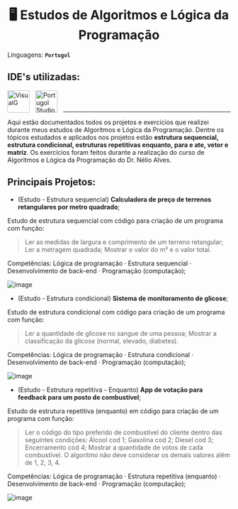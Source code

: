  <h1 align="center">🖥️ Estudos de Algoritmos e Lógica da Programação</h1>
 
Linguagens: **`Portugol`**

## IDE's utilizadas: 
<img 
    align="left" 
    alt="VisualG"
    title="VisualG" 
    width="50px" 
    style="padding-right: 10px;" 
    src="https://media.discordapp.net/attachments/1373461587314348166/1380265079794303046/imagem_2025-06-05_161812479-removebg-preview.png?ex=68433f87&is=6841ee07&hm=c2b511ad90485e7d802a0db7580324a0d4821154558e0ea8fb579d4264d71871&=&format=webp&quality=lossless" 
  />
<img 
    align="left" 
    alt="Portugol Studio"
    title="Portugol Studio" 
    width="50px" 
    style="padding-right: 10px;" 
    src="https://cdn.discordapp.com/attachments/1373461587314348166/1380265565695774761/logo.png?ex=68433ffa&is=6841ee7a&hm=f298e09cc17ca88bc8c4f5b78510cf774df9aca256bd85ffec81e754c058b496&" 
  />
<br/>
<br/>

---

Aqui estão documentados todos os projetos e exercícios que realizei durante meus estudos de Algoritmos e Lógica da Programação. Dentre os tópicos estudados e aplicados nos projetos estão **estrutura sequencial, estrutura condicional, estruturas repetitivas enquanto, para e ate, vetor e matriz**.
Os exercícios foram feitos durante a realização do curso de Algoritmos e Lógica da Programação do Dr. Nélio Alves.

## Principais Projetos:

- (Estudo - Estrutura sequencial) **Calculadora de preço de terrenos retangulares por metro quadrado**;

Estudo de estrutura sequencial com código para criação de um programa com função:
>Ler as medidas de largura e comprimento de um terreno retangular; Ler a metragem quadrada; Mostrar o valor do m² e o valor total.

Competências: Lógica de programação · Estrutura sequencial · Desenvolvimento de back-end · Programação (computação);

![image](https://github.com/user-attachments/assets/896eb4d0-015a-4cc8-9489-71a09d42494c)

- (Estudo - Estrutura condicional) **Sistema de monitoramento de glicose**;

Estudo de estrutura condicional com código para criação de um programa com função:
>Ler a quantidade de glicose no sangue de uma pessoa; Mostrar a classificação da glicose (normal, elevado, diabetes).

Competências: Lógica de programação · Estrutura condicional · Desenvolvimento de back-end · Programação (computação);

![image](https://media.discordapp.net/attachments/1373461587314348166/1380280940772855900/glicose.png?ex=68434e4c&is=6841fccc&hm=3ab27020b3114483f7deb460c6d6d2436950db8cab6d0c4255c4a43dae81201c&=&format=webp&quality=lossless&width=1598&height=856)

- (Estudo - Estrutura repetitiva - Enquanto) **App de votação para feedback para um posto de combustível**;

Estudo de estrutura repetitiva (enquanto) em código para criação de um programa com função:
>Ler o código do tipo preferido de combustível do cliente dentro das seguintes condições: Álcool cod 1; Gasolina cod 2; Diesel cod 3; Encerramento cod 4; Mostrar a quantidade de votos de cada combustível. O algoritmo não deve considerar os demais valores além de 1, 2, 3, 4.

Competências: Lógica de programação · Estrutura repetitiva (enquanto) · Desenvolvimento de back-end · Programação (computação);

![image](https://media.discordapp.net/attachments/1373461587314348166/1380282695384436928/combustivel.png?ex=68434fee&is=6841fe6e&hm=bedd578013d68f883a7515eaa54e653d2185d96bfc56bea7ada6e2f9fd5ac2f1&=&format=webp&quality=lossless&width=1598&height=856)








